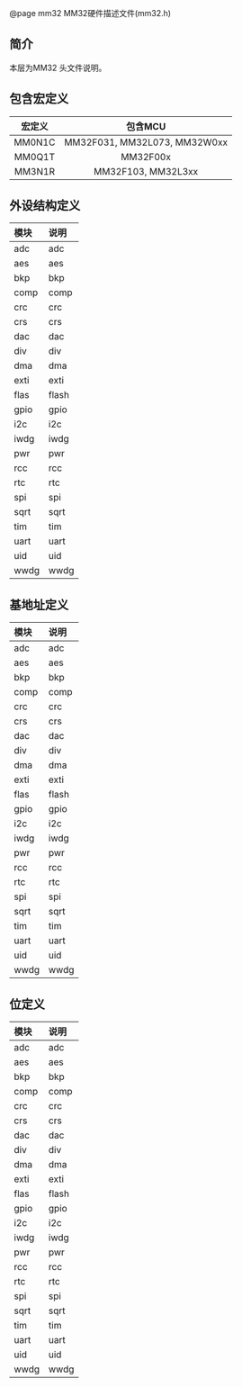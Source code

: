 @page mm32 MM32硬件描述文件(mm32.h)

## 简介

本层为MM32 头文件说明。

## 包含宏定义
| 宏定义  |            包含MCU            |
|:------:|:----------------------------:|
| MM0N1C | MM32F031, MM32L073, MM32W0xx |
| MM0Q1T | MM32F00x                     |
| MM3N1R | MM32F103, MM32L3xx           |


## 外设结构定义
| 模块   |            说明             |
|:------ |:----------------------------|
|adc     | adc            |
|aes     | aes            |
|bkp     | bkp            |
|comp    | comp           |
|crc     | crc            |
|crs     | crs            |
|dac     | dac            |
|div     | div            |
|dma     | dma            |
|exti    | exti          |
|flas    | flash         |
|gpio    | gpio          |
|i2c     | i2c          |
|iwdg    | iwdg          |
|pwr     | pwr          |
|rcc     | rcc          |
|rtc     | rtc          |
|spi     | spi          |
|sqrt    | sqrt          |
|tim     | tim          |
|uart    | uart          |
|uid     | uid          |
|wwdg    | wwdg          |

## 基地址定义
| 模块   |            说明             |
|:------ |:----------------------------|
|adc     | adc            |
|aes     | aes            |
|bkp     | bkp            |
|comp    | comp           |
|crc     | crc            |
|crs     | crs            |
|dac     | dac            |
|div     | div            |
|dma     | dma            |
|exti    | exti          |
|flas    | flash         |
|gpio    | gpio          |
|i2c     | i2c          |
|iwdg    | iwdg          |
|pwr     | pwr          |
|rcc     | rcc          |
|rtc     | rtc          |
|spi     | spi          |
|sqrt    | sqrt          |
|tim     | tim          |
|uart    | uart          |
|uid     | uid          |
|wwdg    | wwdg          |

## 位定义

| 模块   |            说明             |
|:------ |:----------------------------|
|adc     | adc            |
|aes     | aes            |
|bkp     | bkp            |
|comp    | comp           |
|crc     | crc            |
|crs     | crs            |
|dac     | dac            |
|div     | div            |
|dma     | dma            |
|exti    | exti          |
|flas    | flash         |
|gpio    | gpio          |
|i2c     | i2c          |
|iwdg    | iwdg          |
|pwr     | pwr          |
|rcc     | rcc          |
|rtc     | rtc          |
|spi     | spi          |
|sqrt    | sqrt          |
|tim     | tim          |
|uart    | uart          |
|uid     | uid          |
|wwdg    | wwdg          |